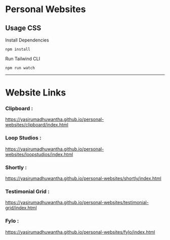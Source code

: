 # Personal Websites

## Usage CSS

Install Dependencies

```
npm install
```

Run Tailwind CLI

```
npm run watch
```
---

# Website Links
### Clipboard :
https://yasirumadhuwantha.github.io/personal-websites/clipboard/index.html
### Loop Studios :
https://yasirumadhuwantha.github.io/personal-websites/loopstudios/index.html
### Shortly :
https://yasirumadhuwantha.github.io/personal-websites/shortly/index.html
### Testimonial Grid :
https://yasirumadhuwantha.github.io/personal-websites/testimonial-grid/index.html
### Fylo :
https://yasirumadhuwantha.github.io/personal-websites/fylo/index.html
